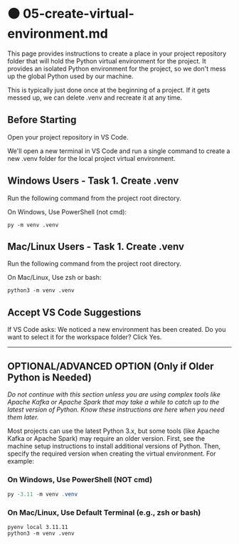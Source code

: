 # 🟠 05-create-virtual-environment.md

This page provides instructions to create a place in your project repository folder that will hold the Python virtual environment for the project. 
It provides an isolated Python environment for the project, so we don't mess up the global Python used by our machine. 

This is typically just done once at the beginning of a project.
If it gets messed up, we can delete .venv and recreate it at any time. 


## Before Starting

Open your project repository in VS Code. 

We'll open a new terminal in VS Code and run a single command to create a new .venv folder for the local project virtual environment.

## Windows Users - Task 1. Create .venv

Run the following command from the project root directory.
 
On Windows, Use PowerShell (not cmd):

```shell
py -m venv .venv
```

## Mac/Linux Users - Task 1. Create .venv

Run the following command from the project root directory.

On Mac/Linux, Use zsh or bash:

```shell
python3 -m venv .venv
```

## Accept VS Code Suggestions

If VS Code asks: We noticed a new environment has been created. 
Do you want to select it for the workspace folder?
Click Yes. 

---

## OPTIONAL/ADVANCED OPTION (Only if Older Python is Needed)

*Do not continue with this section unless you are using complex tools like Apache Kafka or Apache Spark that may take a while to catch up to the latest version of Python. Know these instructions are here when you need them later.*

Most projects can use the latest Python 3.x, but some tools (like Apache Kafka or Apache Spark) may require an older version.
First, see the machine setup instructions to install additional versions of Python. 
Then, specify the required version when creating the virtual environment. 
For example:

### On Windows, Use PowerShell (NOT cmd)

```powershell
py -3.11 -m venv .venv
```

### On Mac/Linux, Use Default Terminal (e.g., zsh or bash)

```shell
pyenv local 3.11.11
python3 -m venv .venv
```

